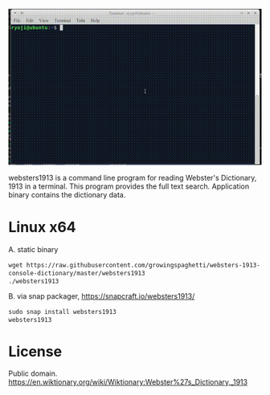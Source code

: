 ![websters.gif](websters.gif)

websters1913 is a command line program for reading Webster's Dictionary, 1913 in a terminal. This program provides the full text search. Application binary contains the dictionary data.

# Linux x64

A. static binary

```
wget https://raw.githubusercontent.com/growingspaghetti/websters-1913-console-dictionary/master/websters1913
./websters1913
```

B. via snap packager, https://snapcraft.io/websters1913/

```
sudo snap install websters1913
websters1913
```

# License

Public domain. https://en.wiktionary.org/wiki/Wiktionary:Webster%27s_Dictionary,_1913
